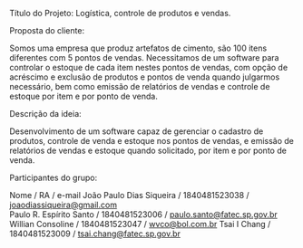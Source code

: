 
Título do Projeto: Logística, controle de produtos e vendas.

Proposta do cliente:

Somos uma empresa que produz artefatos de cimento, são 100 itens diferentes com 5 pontos de vendas. Necessitamos de um software para controlar o estoque de cada item nestes pontos de vendas, com opção de acréscimo e exclusão de produtos e pontos de venda quando julgarmos necessário, bem como emissão de relatórios de vendas e controle de estoque por item e por ponto de venda. 


Descrição da ideia:
 
Desenvolvimento de um software capaz de gerenciar o cadastro de produtos, controle de venda e estoque nos pontos de vendas, e emissão de relatórios de vendas e estoque quando solicitado, por item e por ponto de venda.


Participantes do grupo:

Nome / RA / e-mail
João Paulo Dias Siqueira /  1840481523038 / joaodiassiqueira@gmail.com		
Paulo R. Espírito Santo	 / 1840481523006 / paulo.santo@fatec.sp.gov.br
Willian Consoline / 1840481523047 / wvco@bol.com.br
Tsai I Chang / 1840481523009 / tsai.chang@fatec.sp.gov.br
		

